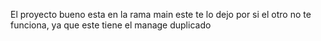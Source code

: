 El proyecto bueno esta en la rama main este te lo dejo por si el otro no te funciona, ya que este tiene el manage duplicado
